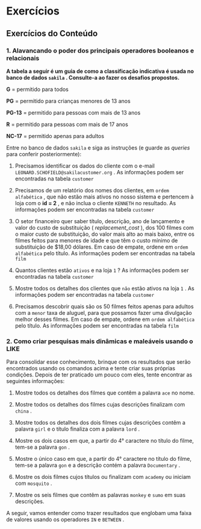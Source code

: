 # Exercícios

## Exercícios do Conteúdo

### 1. Alavancando o poder dos principais operadores booleanos e relacionais

**A tabela a seguir é um guia de como a classificação indicativa é usada no banco de dados  `sakila`  . Consulte-a ao fazer os desafios propostos.**

**G** = permitido para todos

**PG** = permitido para crianças menores de 13 anos

**PG-13** = permitido para pessoas com mais de 13 anos

**R** = permitido para pessoas com mais de 17 anos

**NC-17** = permitido apenas para adultos

Entre no banco de dados  `sakila`  e siga as instruções (e guarde as  _queries_ para conferir posteriormente):

1.  Precisamos identificar os dados do cliente com o e-mail  `LEONARD.SCHOFIELD@sakilacustomer.org`  . As informações podem ser encontradas na tabela  `customer`
    
2.  Precisamos de um relatório dos nomes dos clientes, em  `ordem alfabética`  , que não estão mais ativos no nosso sistema e pertencem à loja com o  **id = 2** , e não inclua o cliente  `KENNETH`  no resultado. As informações podem ser encontradas na tabela  `customer`
    
3.  O setor financeiro quer saber título, descrição, ano de lançamento e valor do custo de substituição (  _replacement_cost_ ), dos 100 filmes com o maior custo de substituição, do valor mais alto ao mais baixo, entre os filmes feitos para menores de idade e que têm o custo mínimo de substituição de $18,00 dólares. Em caso de empate, ordene em  `ordem alfabética`  pelo título. As informações podem ser encontradas na tabela  `film`
    
4.  Quantos clientes estão  `ativos`  e na loja  `1`  ? As informações podem ser encontradas na tabela  `customer`
    
5.  Mostre todos os detalhes dos clientes que  `não`  estão ativos na loja  `1`  . As informações podem ser encontradas na tabela  `customer`
    
6.  Precisamos descobrir quais são os 50 filmes feitos apenas para adultos com a  `menor`  taxa de aluguel, para que possamos fazer uma divulgação melhor desses filmes. Em caso de empate, ordene em  `ordem alfabética`  pelo título. As informações podem ser encontradas na tabela  `film`

### 2. Como criar pesquisas mais dinâmicas e maleáveis usando o LIKE


Para consolidar esse conhecimento, brinque com os resultados que serão encontrados usando os comandos acima e tente criar suas próprias condições. Depois de ter praticado um pouco com eles, tente encontrar as seguintes informações:

1.  Mostre todos os detalhes dos filmes que contêm a palavra  `ace`  no nome.
    
2.  Mostre todos os detalhes dos filmes cujas descrições finalizam com  `china`  .
    
3.  Mostre todos os detalhes dos dois filmes cujas descrições contêm a palavra  `girl`  e o título finaliza com a palavra  `lord`  .
    
4.  Mostre os dois casos em que, a partir do 4° caractere no título do filme, tem-se a palavra  `gon`  .
    
5.  Mostre o único caso em que, a partir do 4° caractere no título do filme, tem-se a palavra  `gon`  e a descrição contém a palavra  `Documentary`  .
    
6.  Mostre os dois filmes cujos títulos ou finalizam com  `academy`  ou iniciam com  `mosquito`  .
    
7.  Mostre os seis filmes que contêm as palavras  `monkey`  e  `sumo`  em suas descrições.
    

A seguir, vamos entender como trazer resultados que englobam uma faixa de valores usando os operadores  `IN`  e  `BETWEEN`  .